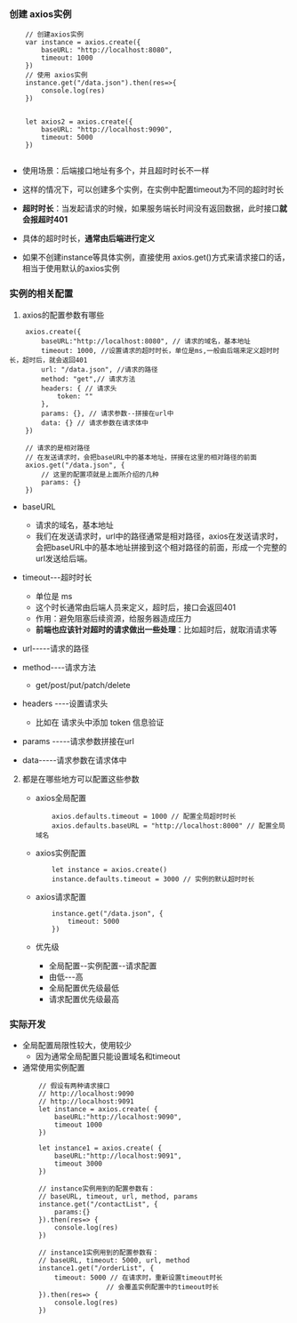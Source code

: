 ### 创建 axios实例
```
    // 创建axios实例
    var instance = axios.create({
        baseURL: "http://localhost:8080",
        timeout: 1000
    })
    // 使用 axios实例
    instance.get("/data.json").then(res=>{
        console.log(res)
    })

    
    let axios2 = axios.create({
        baseURL: "http://localhost:9090",
        timeout: 5000
    })
    
```
* 使用场景：后端接口地址有多个，并且超时时长不一样
* 这样的情况下，可以创建多个实例，在实例中配置timeout为不同的超时时长

* **超时时长**：当发起请求的时候，如果服务端长时间没有返回数据，此时接口**就会报超时401**
* 具体的超时时长，**通常由后端进行定义**

* 如果不创建instance等具体实例，直接使用 axios.get()方式来请求接口的话，相当于使用默认的axios实例

### 实例的相关配置
1. axios的配置参数有哪些 

```
    axios.create({
        baseURL:"http://localhost:8080", // 请求的域名，基本地址
        timeout: 1000, //设置请求的超时时长，单位是ms,一般由后端来定义超时时长，超时后，就会返回401
        url: "/data.json", //请求的路径
        method: "get",// 请求方法
        headers: { // 请求头
            token: ""
        },
        params: {}, // 请求参数--拼接在url中
        data: {} // 请求参数在请求体中
    })

    // 请求的是相对路径
    // 在发送请求时，会把baseURL中的基本地址，拼接在这里的相对路径的前面
    axios.get("/data.json", {
        // 这里的配置项就是上面所介绍的几种
        params: {}
    })
```
* baseURL
    * 请求的域名，基本地址
    * 我们在发送请求时，url中的路径通常是相对路径，axios在发送请求时，会把baseURL中的基本地址拼接到这个相对路径的前面，形成一个完整的url发送给后端。

* timeout---超时时长
    * 单位是 ms
    * 这个时长通常由后端人员来定义，超时后，接口会返回401
    * 作用：避免阻塞后续资源，给服务器造成压力
    * **前端也应该针对超时的请求做出一些处理**：比如超时后，就取消请求等

* url-----请求的路径

* method----请求方法
    * get/post/put/patch/delete

* headers ----设置请求头
    * 比如在 请求头中添加 token 信息验证

* params -----请求参数拼接在url

* data-----请求参数在请求体中    


2. 都是在哪些地方可以配置这些参数
    * axios全局配置
        ```
            axios.defaults.timeout = 1000 // 配置全局超时时长
            axios.defaults.baseURL = "http://localhost:8000" // 配置全局域名
        ```
    * axios实例配置
        ```
            let instance = axios.create()
            instance.defaults.timeout = 3000 // 实例的默认超时时长
        ```
    * axios请求配置
        ```
            instance.get("/data.json", {
                timeout: 5000
            })
        ```

    * 优先级
        * 全局配置--实例配置--请求配置
        * 由低---高
        * 全局配置优先级最低
        * 请求配置优先级最高

### 实际开发
* 全局配置局限性较大，使用较少
    * 因为通常全局配置只能设置域名和timeout 
* 通常使用实例配置
    ```
        // 假设有两种请求接口
        // http://localhost:9090
        // http://localhost:9091
        let instance = axios.create( {
            baseURL:"http://localhost:9090",
            timeout 1000
        })

        let instance1 = axios.create( {
            baseURL:"http://localhost:9091",
            timeout 3000
        })

        // instance实例用到的配置参数有：
        // baseURL, timeout, url, method, params
        instance.get("/contactList", {
            params:{}
        }).then(res=> {
            console.log(res)
        })

        // instance1实例用到的配置参数有：
        // baseURL, timeout: 5000, url, method
        instance1.get("/orderList", {
            timeout: 5000 // 在请求时，重新设置timeout时长
                         // 会覆盖实例配置中的timeout时长
        }).then(res=> {
            console.log(res)
        })
    ```

